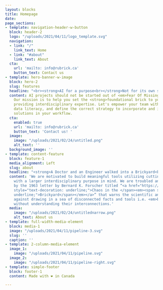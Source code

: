 ```yaml
---
layout: blocks
title: Homepage
date: 
page_sections:
- template: navigation-header-w-button
  block: header-2
  logo: "/uploads/2021/04/11/logo_template.svg"
  navigation:
  - link: "/"
    link_text: Home
  - link: "#about"
    link_text: About
  cta:
    url: 'mailto: info@rubrick.ca'
    button_text: Contact us
- template: hero-banner-w-image
  block: hero-2
  slug: features
  headline: "<br><strong>AI for a purpose<br></strong>Not for its own sake"
  content: AI projects should not be started out of <em>Fear Of Missing Out</em>.
    Our mission is to help you set the <strong>foundational brick to your projects,</strong>
    providing interdisciplinary expertise. Let's empower your team with essential
    data literacy, and define the correct strategy to incorporate and implement AI
    solutions in your workflow.
  cta:
    enabled: true
    url: 'mailto: info@rubrick.ca'
    button_text: 'Contact us! '
  image:
    image: "/uploads/2021/02/24/untitled.png"
    alt_text: ''
  background_image: ''
- template: content-feature
  block: feature-1
  media_alignment: Left
  slug: about
  headline: "<strong>A Doctor and an Engineer walked into a Brickyard<br></strong>"
  content: 'We are motivated to build meaningful tools utilizing cutting edge AI research
    with a larger interdisciplinary purpose in mind. We are troubled and inspired
    by the 1963 letter by Bernard K. Forscher titled “<a href="https://science.sciencemag.org/content/142/3590/339.1"><span
    style="text-decoration: underline;">Chaos in the </span><em><span style="text-decoration:
    underline;">Brickyard</span></em></a>” that warns the scientific and tech community
    against drawing in a sea of disconnected facts and tools i.e. <em>bricks</em>
    without understanding their interconnections.'
  media:
    image: "/uploads/2021/02/24/untitlednarrow.png"
    alt_text: About us
- template: full-width-media-element
  block: media-1
  image: "/uploads/2021/04/11/pipeline-3.svg"
  slug: ''
  caption: ''
- template: 2-column-media-element
  image_1:
    image: "/uploads/2021/04/11/pipeline.svg"
  image_2:
    image: "/uploads/2021/04/11/pipeline-right.svg"
- template: simple-footer
  block: footer-1
  content: Made with ❤︎ in Canada

---
```

